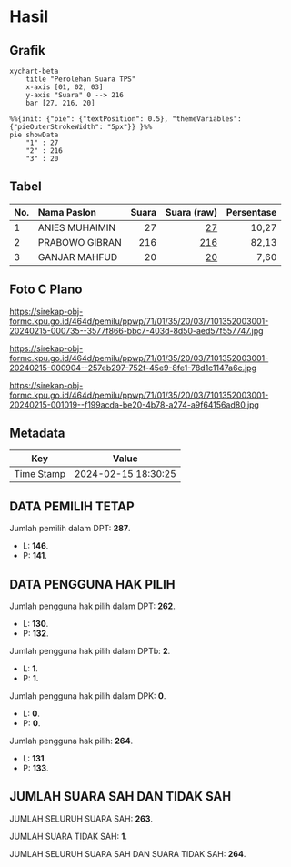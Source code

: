 # Hasil

## Grafik

```mermaid
xychart-beta
    title "Perolehan Suara TPS"
    x-axis [01, 02, 03]
    y-axis "Suara" 0 --> 216
    bar [27, 216, 20]
```

```mermaid
%%{init: {"pie": {"textPosition": 0.5}, "themeVariables": {"pieOuterStrokeWidth": "5px"}} }%%
pie showData
    "1" : 27
    "2" : 216
    "3" : 20
```

## Tabel

| No. | Nama Paslon    | Suara | Suara (raw) | Persentase |
|:--- |:-------------- | -----:| -----------:| ----------:|
| 1   | ANIES MUHAIMIN | 27    | [27][p-1]   | 10,27      |
| 2   | PRABOWO GIBRAN | 216   | [216][p-2]  | 82,13      |
| 3   | GANJAR MAHFUD  | 20    | [20][p-3]   | 7,60       |


[p-1]: https://github.com/gigit-pemilu/pemilu-2024-71-sulawesi-utara/blob/main/pilpres/hitung-suara/sub/71-sulawesi-utara/sub/01-bolaang-mongondow/sub/35-dumoga-tengah/sub/2003-kinomaligan/sub/001-tps/sub/paslon-1.txt
[p-2]: https://github.com/gigit-pemilu/pemilu-2024-71-sulawesi-utara/blob/main/pilpres/hitung-suara/sub/71-sulawesi-utara/sub/01-bolaang-mongondow/sub/35-dumoga-tengah/sub/2003-kinomaligan/sub/001-tps/sub/paslon-2.txt
[p-3]: https://github.com/gigit-pemilu/pemilu-2024-71-sulawesi-utara/blob/main/pilpres/hitung-suara/sub/71-sulawesi-utara/sub/01-bolaang-mongondow/sub/35-dumoga-tengah/sub/2003-kinomaligan/sub/001-tps/sub/paslon-3.txt

## Foto C Plano

https://sirekap-obj-formc.kpu.go.id/464d/pemilu/ppwp/71/01/35/20/03/7101352003001-20240215-000735--3577f866-bbc7-403d-8d50-aed57f557747.jpg

https://sirekap-obj-formc.kpu.go.id/464d/pemilu/ppwp/71/01/35/20/03/7101352003001-20240215-000904--257eb297-752f-45e9-8fe1-78d1c1147a6c.jpg

https://sirekap-obj-formc.kpu.go.id/464d/pemilu/ppwp/71/01/35/20/03/7101352003001-20240215-001019--f199acda-be20-4b78-a274-a9f64156ad80.jpg


## Metadata

| Key        | Value               |
| ---------- | ------------------- |
| Time Stamp | 2024-02-15 18:30:25 |


## DATA PEMILIH TETAP

Jumlah pemilih dalam DPT: **287**.
 * L: **146**.
 * P: **141**.

## DATA PENGGUNA HAK PILIH

Jumlah pengguna hak pilih dalam DPT: **262**.
 * L: **130**.
 * P: **132**.

Jumlah pengguna hak pilih dalam DPTb: **2**.
 * L: **1**.
 * P: **1**.

Jumlah pengguna hak pilih dalam DPK: **0**.
 * L: **0**.
 * P: **0**.

Jumlah pengguna hak pilih: **264**.
 * L: **131**.
 * P: **133**.

## JUMLAH SUARA SAH DAN TIDAK SAH

JUMLAH SELURUH SUARA SAH: **263**.

JUMLAH SUARA TIDAK SAH: **1**.

JUMLAH SELURUH SUARA SAH DAN SUARA TIDAK SAH: **264**.


